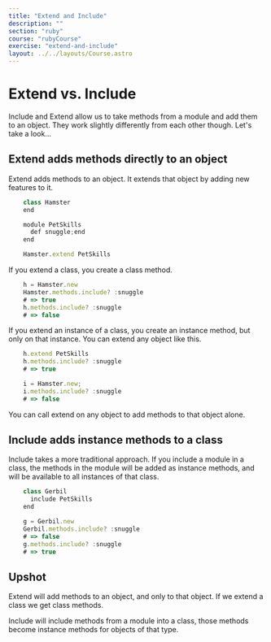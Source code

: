 ```yaml
---
title: "Extend and Include"
description: ""
section: "ruby"
course: "rubyCourse"
exercise: "extend-and-include"
layout: ../../layouts/Course.astro
---
```


# Extend vs. Include

Include and Extend allow us to take methods from a module and add them to an object. They work slightly differently from each other though. Let's take a look...

## Extend adds methods directly to an object

Extend adds methods to an object. It extends that object by adding new features to it.

```js
    class Hamster
    end

    module PetSkills
      def snuggle;end
    end

    Hamster.extend PetSkills
```

If you extend a class, you create a class method.

```js
    h = Hamster.new
    Hamster.methods.include? :snuggle
    # => true
    h.methods.include? :snuggle
    # => false
```

If you extend an instance of a class, you create an instance method, but only on that instance. You can extend any object like this.

```js
    h.extend PetSkills
    h.methods.include? :snuggle
    # => true

    i = Hamster.new;
    i.methods.include? :snuggle
    # => false
```

You can call extend on any object to add methods to that object alone.

## Include adds instance methods to a class

Include takes a more traditional approach. If you include a module in a class, the methods in the module will be added as instance methods, and will be available to all instances of that class.

```js
    class Gerbil
      include PetSkills
    end

    g = Gerbil.new
    Gerbil.methods.include? :snuggle
    # => false
    g.methods.include? :snuggle
    # => true
```

## Upshot

Extend will add methods to an object, and only to that object. If we extend a class we get class methods.

Include will include methods from a module into a class, those methods become instance methods for objects of that type.
